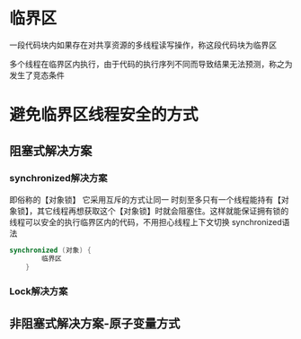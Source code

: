 # 临界区
一段代码块内如果存在对共享资源的多线程读写操作，称这段代码块为临界区

多个线程在临界区内执行，由于代码的执行序列不同而导致结果无法预测，称之为发生了竞态条件

# 避免临界区线程安全的方式
## 阻塞式解决方案
### synchronized解决方案
即俗称的【对象锁】
它采用互斥的方式让同一
时刻至多只有一个线程能持有【对象锁】，其它线程再想获取这个【对象锁】时就会阻塞住。这样就能保证拥有锁的线程可以安全的执行临界区内的代码，不用担心线程上下文切换
synchronized语法
```java
synchronized (对象) {
        临界区
    }
```
### Lock解决方案

## 非阻塞式解决方案-原子变量方式
#